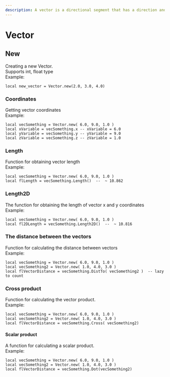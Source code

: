 ```yaml
---
description: A vector is a directional segment that has a direction and a length.
---
```


# Vector

## New

Creating a new Vector. \
Supports int, float type\
Example:

```
local new_vector = Vector.new(2.0, 3.0, 4.0)
```

### &#x20;Coordinates

Getting vector coordinates\
Example:

```
local vecSomething = Vector.new( 6.0, 9.0, 1.0 )
local xVariable = vecSomething.x -- xVariable = 6.0
local yVariable = vecSomething.y -- yVariable = 9.0
local zVariable = vecSomething.z -- zVariable = 1.0
```



### Length

Function for obtaining vector length\
Example:

```
local vecSomething = Vector.new( 6.0, 9.0, 1.0 )
local flLength = vecSomething.Length()  --  ~ 10.862
```



### Length2D

The function for obtaining the length of vector x and y coordinates\
Example:

```
local vecSomething = Vector.new( 6.0, 9.0, 1.0 )
local fl2DLength = vecSomething.Length2D()  --  ~ 10.816
```

### &#x20;The distance between the vectors

Function for calculating the distance between vectors\
Example:

```
local vecSomething = Vector.new( 6.0, 9.0, 1.0 )
local vecSomething2 = Vector.new( 1.0, 4.0, 3.0 )
local flVectorDistance = vecSomething.DistTo( vecSomething2 )  -- lazy to count
```

### Cross product

Function for calculating the vector product.\
Example:

```
local vecSomething = Vector.new( 6.0, 9.0, 1.0 )
local vecSomething2 = Vector.new( 1.0, 4.0, 3.0 )
local flVectorDistance = vecSomething.Cross( vecSomething2)
```



#### Scalar product

A function for calculating a scalar product.\
Example:

```
local vecSomething = Vector.new( 6.0, 9.0, 1.0 )
local vecSomething2 = Vector.new( 1.0, 4.0, 3.0 )
local flVectorDistance = vecSomething.Dot(vecSomething2)
```

#### &#x20;

